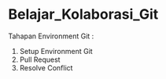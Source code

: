# Belajar_Kolaborasi_Git
Tahapan Environment Git :
1. Setup Environment Git
2. Pull Request
3. Resolve Conflict